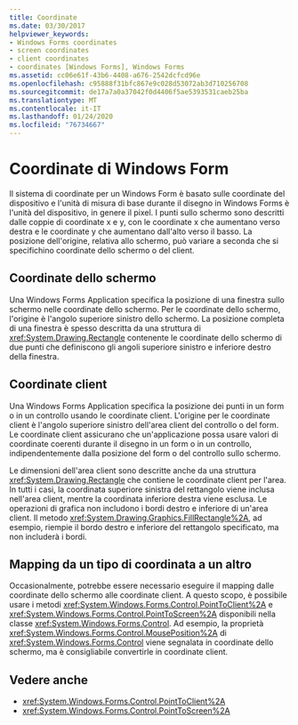 ```yaml
---
title: Coordinate
ms.date: 03/30/2017
helpviewer_keywords:
- Windows Forms coordinates
- screen coordinates
- client coordinates
- coordinates [Windows Forms], Windows Forms
ms.assetid: cc06e61f-43b6-4408-a676-2542dcfcd96e
ms.openlocfilehash: c95888f31bfc867e9c028d53072ab3d710256708
ms.sourcegitcommit: de17a7a0a37042f0d4406f5ae5393531caeb25ba
ms.translationtype: MT
ms.contentlocale: it-IT
ms.lasthandoff: 01/24/2020
ms.locfileid: "76734667"
---
```

# <a name="windows-forms-coordinates"></a>Coordinate di Windows Form
Il sistema di coordinate per un Windows Form è basato sulle coordinate del dispositivo e l'unità di misura di base durante il disegno in Windows Forms è l'unità del dispositivo, in genere il pixel. I punti sullo schermo sono descritti dalle coppie di coordinate x e y, con le coordinate x che aumentano verso destra e le coordinate y che aumentano dall'alto verso il basso. La posizione dell'origine, relativa allo schermo, può variare a seconda che si specifichino coordinate dello schermo o del client.  
  
## <a name="screen-coordinates"></a>Coordinate dello schermo  
 Una Windows Forms Application specifica la posizione di una finestra sullo schermo nelle coordinate dello schermo. Per le coordinate dello schermo, l'origine è l'angolo superiore sinistro dello schermo. La posizione completa di una finestra è spesso descritta da una struttura di <xref:System.Drawing.Rectangle> contenente le coordinate dello schermo di due punti che definiscono gli angoli superiore sinistro e inferiore destro della finestra.  
  
## <a name="client-coordinates"></a>Coordinate client  
 Una Windows Forms Application specifica la posizione dei punti in un form o in un controllo usando le coordinate client. L'origine per le coordinate client è l'angolo superiore sinistro dell'area client del controllo o del form. Le coordinate client assicurano che un'applicazione possa usare valori di coordinate coerenti durante il disegno in un form o in un controllo, indipendentemente dalla posizione del form o del controllo sullo schermo.  
  
 Le dimensioni dell'area client sono descritte anche da una struttura <xref:System.Drawing.Rectangle> che contiene le coordinate client per l'area. In tutti i casi, la coordinata superiore sinistra del rettangolo viene inclusa nell'area client, mentre la coordinata inferiore destra viene esclusa. Le operazioni di grafica non includono i bordi destro e inferiore di un'area client. Il metodo <xref:System.Drawing.Graphics.FillRectangle%2A>, ad esempio, riempie il bordo destro e inferiore del rettangolo specificato, ma non includerà i bordi.  
  
## <a name="mapping-from-one-type-of-coordinate-to-another"></a>Mapping da un tipo di coordinata a un altro  
 Occasionalmente, potrebbe essere necessario eseguire il mapping dalle coordinate dello schermo alle coordinate client. A questo scopo, è possibile usare i metodi <xref:System.Windows.Forms.Control.PointToClient%2A> e <xref:System.Windows.Forms.Control.PointToScreen%2A> disponibili nella classe <xref:System.Windows.Forms.Control>. Ad esempio, la proprietà <xref:System.Windows.Forms.Control.MousePosition%2A> di <xref:System.Windows.Forms.Control> viene segnalata in coordinate dello schermo, ma è consigliabile convertirle in coordinate client.  
  
## <a name="see-also"></a>Vedere anche

- <xref:System.Windows.Forms.Control.PointToClient%2A>
- <xref:System.Windows.Forms.Control.PointToScreen%2A>
